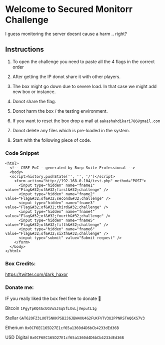 # Welcome to Secured Monitorr Challenge

I guess monitoring the server doesnt cause a harm .. right?

## Instructions

1) To open the challenge you need to paste all the 4 flags in the correct order

2) After getting the IP donot share it with other players.

3) The box might go down due to severe load. In that case we might add new box or instance. 

4) Donot share the flag.

5) Donot harm the box / the testing environment.

6) If you want to reset the box drop a mail at `aakashahdikari786@gmail.com`

7) Donot delete any files which is pre-loaded in the system.

8) Start with the following piece of code.


### Code Snippet

```
<html>
  <!-- CSRF PoC - generated by Burp Suite Professional -->
  <body>
  <script>history.pushState('', '', '/')</script>
    <form action="http://192.168.0.104/test.php" method="POST">
      <input type="hidden" name="fname1" value="Flag&#32;of&#32;first&#32;challenge" />
      <input type="hidden" name="fname2" value="Flag&#32;of&#32;second&#32;challenge" />
      <input type="hidden" name="fname3" value="Flag&#32;of&#32;third&#32;challenge" />
      <input type="hidden" name="fname4" value="Flag&#32;of&#32;fourth&#32;challenge" />
      <input type="hidden" name="fname5" value="Flag&#32;of&#32;fifth&#32;challenge" />
      <input type="hidden" name="fname6" value="Flag&#32;of&#32;sixth&#32;challenge" />
      <input type="submit" value="Submit request" />
    </form>
  </body>
</html>
```
### Box Credits:

https://twitter.com/dark_haxor

### Donate me:

IF you really liked the box feel free to donate 🙂

Bitcoin `1PgyTpKQ4AcUGVuSJSq5fLXvLjVeputL1g`

Stellar `GAT62OFZ3LUOTSNKKPSB2J6JBW4XU4G2FUKFVTV3U2PPNRSTAQ6XS7V3`

Etherium `0x0CF6EC165D27E1cf65a1360d4D6bCb4233dEd36B`

USD Digital `0x0CF6EC165D27E1cf65a1360d4D6bCb4233dEd36B`


